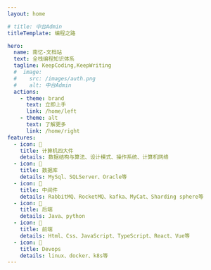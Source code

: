 ```yaml
---
layout: home

# title: 中台Admin
titleTemplate: 编程之路

hero:
  name: 南忆-文档站
  text: 全栈编程知识体系
  tagline: KeepCoding,KeepWriting
  #  image:
  #    src: /images/auth.png
  #    alt: 中台Admin
  actions:
    - theme: brand
      text: 立即上手
      link: /home/left
    - theme: alt
      text: 了解更多
      link: /home/right
features:
  - icon: 👷
    title: 计算机四大件
    details: 数据结构与算法、设计模式、操作系统、计算机网络
  - icon: 👋
    title: 数据库
    details: MySql、SQLServer、Oracle等
  - icon: 👋
    title: 中间件
    details: RabbitMQ、RocketMQ、kafka、MyCat、Sharding sphere等
  - icon: 👷
    title: 后端
    details: Java、python
  - icon: 🚀
    title: 前端
    details: Html、Css、JavaScript、TypeScript、React、Vue等
  - icon: 💪
    title: Devops
    details: linux、docker、k8s等
---
```

